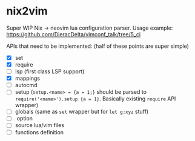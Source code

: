 # nix2vim

Super WIP Nix -> neovim lua configuration parser.
Usage example: https://github.com/DieracDelta/vimconf_talk/tree/5_ci

APIs that need to be implemented: (half of these points are super simple)

- [x] set
- [x] require
- [ ] lsp (first class LSP support)
- [x] mappings
- [ ] autocmd
- [ ] setup (`setup.<name> = {a = 1;}` should be parsed to `require('<name>').setup {a = 1}`. Basically existing `require` API wrapper)
- [ ] globals (same as `set` wrapper but for `let g:xyz` stuff)
- [ ] <leader> option
- [ ] source lua/vim files
- [ ] functions definition

